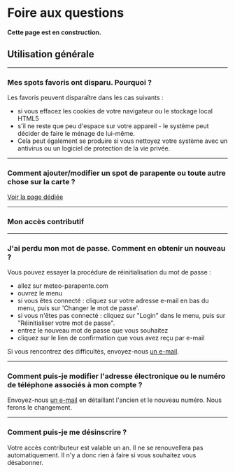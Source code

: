 # Foire aux questions

**Cette page est en construction.**

## Utilisation générale

---
### Mes spots favoris ont disparu. Pourquoi ?

Les favoris peuvent disparaître dans les cas suivants :

- si vous effacez les cookies de votre navigateur ou le stockage local HTML5
- s'il ne reste que peu d'espace sur votre appareil - le système peut décider de faire le ménage de lui-même.
- Cela peut également se produire si vous nettoyez votre système avec un antivirus ou un logiciel de protection de la vie privée.

---
### Comment ajouter/modifier un spot de parapente ou toute autre chose sur la carte ?

[Voir la page dédiée](additional/edit-the-map.md)

---
### Mon accès contributif

---
### J'ai perdu mon mot de passe. Comment en obtenir un nouveau ?
Vous pouvez essayer la procédure de réinitialisation du mot de passe :

- allez sur meteo-parapente.com
- ouvrez le menu
- si vous êtes connecté : cliquez sur votre adresse e-mail en bas du menu, puis sur 'Changer le mot de passe'.
- si vous n'êtes pas connecté : cliquez sur "Login" dans le menu, puis sur "Réinitialiser votre mot de passe".
- entrez le nouveau mot de passe que vous souhaitez
- cliquez sur le lien de confirmation que vous avez reçu par e-mail

Si vous rencontrez des difficultés, envoyez-nous [un e-mail](../contact.md).

---
### Comment puis-je modifier l'adresse électronique ou le numéro de téléphone associés à mon compte ?
Envoyez-nous [un e-mail](../contact.md) en détaillant l'ancien et le nouveau numéro. Nous ferons le changement.

---
### Comment puis-je me désinscrire ?
Votre accès contributeur est valable un an. Il ne se renouvellera pas automatiquement. Il n'y a donc rien à faire si vous souhaitez vous désabonner.
